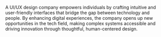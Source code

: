 A UI/UX design company empowers individuals by crafting intuitive and user-friendly interfaces that bridge the gap between technology and people. By enhancing digital experiences, the company opens up new opportunities in the tech field, making complex systems accessible and driving innovation through thoughtful, human-centered design.

